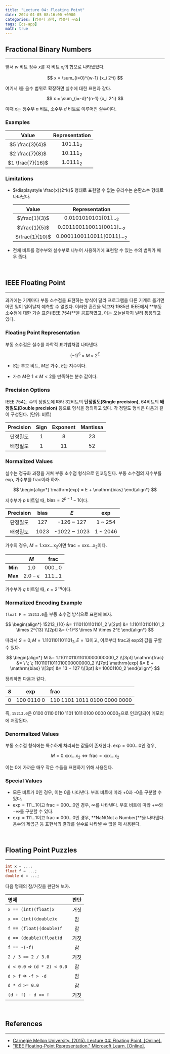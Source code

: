 ```yaml
---
title: "Lecture 04: Floating Point"
date: 2024-01-05 08:16:00 +0900
categories: [컴퓨터 과학, 컴퓨터 구조]
tags: [cs-app]
math: true
---
```


## Fractional Binary Numbers

---

앞서 $w$ 비트 정수 $x$를 각 비트 $x_i$의 합으로 나타냈었다.

$$
x = \sum_{i=0}^{w-1} {x_i 2^i}
$$

여기서 $i$를 음수 범위로 확장하면 실수에 대한 표현과 같다.

$$
x = \sum_{i=-d}^{n-1} {x_i 2^i}
$$

이때 $x$는 정수부 $n$ 비트, 소수부 $d$ 비트로 이루어진 실수이다.

### Examples

|      Value       | Representation |
| :--------------: | :------------: |
| $5 \frac{3}{4}$  |   $101.11_2$   |
| $2 \frac{7}{8}$  |   $10.111_2$   |
| $1 \frac{7}{16}$ |   $1.0111_2$   |

### Limitations

- $\displaystyle \frac{x}{2^k}$ 형태로 표현할 수 없는 유리수는 순환소수 형태로 나타난다.

  |     Value      |        Representation        |
  | :------------: | :--------------------------: |
  | $\frac{1}{3}$  |   $0.0101010101[01]..._2$    |
  | $\frac{1}{5}$  | $0.001100110011[0011]..._2$  |
  | $\frac{1}{10}$ | $0.0001100110011[0011]..._2$ |

- 전체 비트를 정수부와 실수부로 나누어 사용하기에 표현할 수 있는 수의 범위가 매우 좁다.

<br>

## IEEE Floating Point

---

과거에는 기계마다 부동 소수점을 표현하는 방식이 달라 프로그램을 다른 기계로 옮기면 어떤 일이 일어날지 예측할 수 없었다. 이러한 혼란을 막고자 1985년 IEEE에서 **부동 소수점에 대한 기술 표준(IEEE 754)**을 공표하였고, 이는 오늘날까지 널리 통용되고 있다.

### Floating Point Representation

부동 소수점은 실수를 과학적 표기법처럼 나타낸다.

$$
(-1)^S \times M \times 2^E
$$

- $S$는 부호 비트, $M$은 가수, $E$는 지수이다.

- 가수 $M$은 $1 \leq M < 2$를 만족하는 분수 값이다.

### Precision Options

IEEE 754는 수의 정밀도에 따라 32비트의 **단정밀도(Single precision)**, 64비트의 **배정밀도(Double precision)** 등으로 형식을 정의하고 있다. 각 정밀도 형식은 다음과 같이 구성된다. (단위: 비트)

| Precision | Sign | Exponent | Mantissa |
| :-------: | :--: | :------: | :------: |
| 단정밀도  |  1   |    8     |    23    |
| 배정밀도  |  1   |    11    |    52    |

### Normalized Values

실수는 정규화 과정을 거쳐 부동 소수점 형식으로 인코딩된다. 부동 소수점의 지수부를 $\mathrm{exp}$, 가수부를 $\mathrm{frac}$이라 하자.

$$
\begin{align*}
\mathrm{exp} = E + \mathrm{bias}
\end{align*}
$$

지수부가 $p$ 비트일 때, $\mathrm{bias} = 2^{p-1} - 1$이다.

| Precision | $\mathrm{bias}$ |     $E$      | $\mathrm{exp}$ |
| :-------: | :-------------: | :----------: | :------------: |
| 단정밀도  |       127       |  -126 ~ 127  |    1 ~ 254     |
| 배정밀도  |      1023       | -1022 ~ 1023 |    1 ~ 2046    |

가수의 경우, $M = 1.\mathrm{xxx...x}_2$이면 $\mathrm{frac} = \mathrm{xxx...x}_2$이다.

|         |       $M$        | $\mathrm{frac}$ |
| :-----: | :--------------: | :-------------: |
| **Min** |      $1.0$       |    $000...0$    |
| **Max** | $2.0 - \epsilon$ |    $111...1$    |

가수부가 $q$ 비트일 때, $\epsilon = 2^{-q}$이다.

### Normalized Encoding Example

`float F = 15213.0`을 부동 소수점 방식으로 표현해 보자.

$$
\begin{align*}
15213_{10} &= 11101101101101_2 \\[2pt]
&= 1.1101101101101_2 \times 2^{13} \\[2pt]
&= (-1)^S \times M \times 2^E
\end{align*}
$$

따라서 $S = 0, \, M = 1.1101101101101_2, \, E = 13$이고, 이로부터 $\mathrm{frac}$과 $\mathrm{exp}$의 값을 구할 수 있다.

$$
\begin{align*}
M &= 1.11011011011010000000000_2 \\[3pt]
\mathrm{frac} &= \ \; \; 11011011011010000000000_2 \\[7pt]
\mathrm{exp} &= E + \mathrm{bias} \\[3pt]
&= 13 + 127 \\[3pt]
&= 10001100_2
\end{align*}
$$

정리하면 다음과 같다.

| $S$ |   $\mathrm{exp}$   | $\mathrm{frac}$                               |
| --: | :----------------: | :-------------------------------------------- |
| $0$ | $100 \; 0110 \; 0$ | $110 \; 1101 \; 1011 \; 0100 \; 0000 \; 0000$ |

즉, `15213.0`은 $0100 \; 0110 \; 0110 \; 1101 \; 1011 \; 0100 \; 0000 \;0000_2$으로 인코딩되어 메모리에 저장된다.

### Denormalized Values

부동 소수점 형식에는 특수하게 처리되는 값들이 존재한다. $\mathrm{exp} = 000...0$인 경우,

$$
M = 0.\mathrm{xxx...x}_2 \iff \mathrm{frac} = \mathrm{xxx...x}_2
$$

이는 0에 가까운 매우 작은 수들을 표현하기 위해 사용된다.

### Special Values

- 모든 비트가 0인 경우, 이는 0을 나타낸다. 부호 비트에 따라 +0과 -0을 구분할 수 있다.
- $\mathrm{exp} = 111...1$이고 $\mathrm{frac} = 000...0$인 경우, $\infty$를 나타낸다. 부호 비트에 따라 $+\infty$와 $-\infty$를 구분할 수 있다.
- $\mathrm{exp} = 111...1$이고 $\mathrm{frac} \neq 000...0$인 경우, **NaN(Not a Number)**을 나타낸다. 음수의 제곱근 등 표현식의 결과를 실수로 나타낼 수 없을 때 사용된다.

<br>

## Floating Point Puzzles

---

```c
int x = ...;
float f = ...;
double d = ...;
```

다음 명제의 참/거짓을 판단해 보자.

| 명제                                    | 판단 |
| :-------------------------------------- | :--: |
| `x == (int)(float)x`                    | 거짓 |
| `x == (int)(double)x`                   |  참  |
| `f == (float)(double)f`                 |  참  |
| `d == (double)(float)d`                 | 거짓 |
| `f == -(-f)`                            |  참  |
| `2 / 3 == 2 / 3.0`                      | 거짓 |
| `d < 0.0` $\Rightarrow$ `(d * 2) < 0.0` |  참  |
| `d > f` $\Rightarrow$ `-f > -d`         |  참  |
| `d * d >= 0.0`                          |  참  |
| `(d + f) - d == f`                      | 거짓 |

<br>

## References

---

- [Carnegie Mellon University. (2015). Lecture 04: Floating Point. [Online].](https://scs.hosted.panopto.com/Panopto/Pages/Viewer.aspx?id=8dd08ed5-7688-4b34-937f-201b909f61c7)
- ["IEEE Floating-Point Representation." Microsoft Learn. [Online].](https://learn.microsoft.com/en-us/cpp/build/ieee-floating-point-representation?view=msvc-170)
